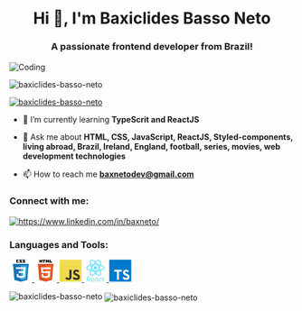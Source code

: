 <h1 align="center">Hi 👋, I'm Baxiclides Basso Neto</h1>
<h3 align="center">A passionate frontend developer from Brazil!</h3>

<img align="center" alt="Coding" width="100%" height="300px" src="https://cdn.videoplasty.com/animation/chill-coding-programming-lo-fi-animation-stock-animation-21874-1024x576.jpg">



<p align="left"> <img src="https://komarev.com/ghpvc/?username=baxiclides-basso-neto&label=Profile%20views&color=0e75b6&style=flat" alt="baxiclides-basso-neto" /> </p>

<p align="left"> <a href="https://github.com/ryo-ma/github-profile-trophy"><img src="https://github-profile-trophy.vercel.app/?username=baxiclides-basso-neto&exclude=star,issues" alt="baxiclides-basso-neto" /></a> </p>



- 🌱 I’m currently learning **TypeScrit and ReactJS**

- 💬 Ask me about **HTML, CSS, JavaScript, ReactJS, Styled-components, living abroad, Brazil, Ireland, England, football, series, movies, web development technologies**

- 📫 How to reach me **baxnetodev@gmail.com**

<h3 align="left">Connect with me:</h3>
<p align="left">
<a href="https://linkedin.com/in/baxneto/" target="blank"><img align="center" src="https://raw.githubusercontent.com/rahuldkjain/github-profile-readme-generator/master/src/images/icons/Social/linked-in-alt.svg" alt="https://www.linkedin.com/in/baxneto/" height="30" width="40" /></a>
</p>

<h3 align="left">Languages and Tools:</h3>
<p align="left"> <a href="https://www.w3schools.com/css/" target="_blank" rel="noreferrer"> <img src="https://raw.githubusercontent.com/devicons/devicon/master/icons/css3/css3-original-wordmark.svg" alt="css3" width="40" height="40"/> </a> <a href="https://www.w3.org/html/" target="_blank" rel="noreferrer"> <img src="https://raw.githubusercontent.com/devicons/devicon/master/icons/html5/html5-original-wordmark.svg" alt="html5" width="40" height="40"/> </a> <a href="https://developer.mozilla.org/en-US/docs/Web/JavaScript" target="_blank" rel="noreferrer"> <img src="https://raw.githubusercontent.com/devicons/devicon/master/icons/javascript/javascript-original.svg" alt="javascript" width="40" height="40"/> </a> <a href="https://reactjs.org/" target="_blank" rel="noreferrer"><img src="https://raw.githubusercontent.com/devicons/devicon/master/icons/react/react-original-wordmark.svg" alt="react" width="40" height="40"/> </a> <a href="https://www.typescriptlang.org/" target="_blank" rel="noreferrer"> <img src="https://raw.githubusercontent.com/devicons/devicon/master/icons/typescript/typescript-original.svg" alt="typescript" width="40" height="40"/> </a> </p>

<p><img align="left" src="https://github-readme-stats.vercel.app/api/top-langs?username=baxiclides-basso-neto&show_icons=true&locale=en&layout=compact" alt="baxiclides-basso-neto" /></p>

<p>&nbsp;<img align="center" src="https://github-readme-stats.vercel.app/api?username=baxiclides-basso-neto&show_icons=true&locale=en" alt="baxiclides-basso-neto" /></p>

<p>
  <imgalign="center"src="https://githubreadmestreakstats.herokuapp.comuser=baxiclidesbassoneto&theme=dark&hide_border=true&background=000000&stroke=00C8FF&ring=00C8FF&fire=00C8FF&currStreakNum=00C8FF&currStreakLabel=00C8FF&sideLabels=00C8FF&dates=555555" alt="GitHub streak" />
</p>



